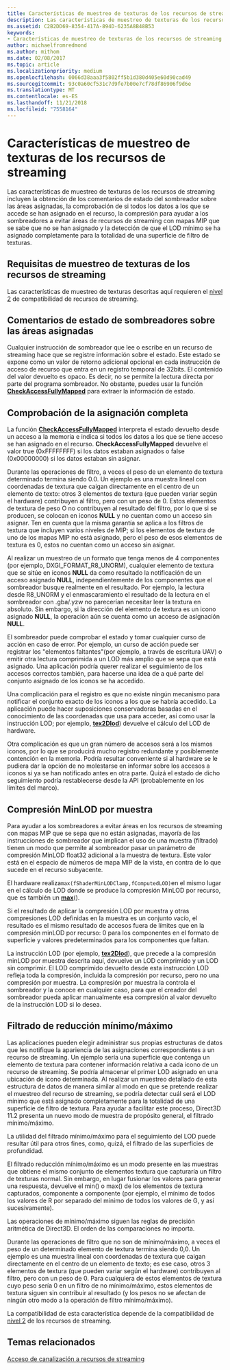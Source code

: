 ```yaml
---
title: Características de muestreo de texturas de los recursos de streaming
description: Las características de muestreo de texturas de los recursos de streaming incluyen la obtención de los comentarios de estado del sombreador sobre las áreas asignadas, la comprobación de si todos los datos a los que se accede se han asignado en el recurso, la compresión para ayudar a los sombreadores a evitar áreas de recursos de streaming con mapas MIP que se sabe que no se han asignado y la detección de que el LOD mínimo se ha asignado completamente para la totalidad de una superficie de filtro de texturas.
ms.assetid: C2B2DD69-8354-417A-894D-6235A8B48B53
keywords:
- Características de muestreo de texturas de los recursos de streaming
author: michaelfromredmond
ms.author: mithom
ms.date: 02/08/2017
ms.topic: article
ms.localizationpriority: medium
ms.openlocfilehash: 0066d38aaa3f5802ff5b1d380d405e60d90cad49
ms.sourcegitcommit: 93c0a60cf531c7d9fe7b00e7cf78df86906f9d6e
ms.translationtype: MT
ms.contentlocale: es-ES
ms.lasthandoff: 11/21/2018
ms.locfileid: "7558164"
---
```

# <a name="streaming-resources-texture-sampling-features"></a>Características de muestreo de texturas de los recursos de streaming


Las características de muestreo de texturas de los recursos de streaming incluyen la obtención de los comentarios de estado del sombreador sobre las áreas asignadas, la comprobación de si todos los datos a los que se accede se han asignado en el recurso, la compresión para ayudar a los sombreadores a evitar áreas de recursos de streaming con mapas MIP que se sabe que no se han asignado y la detección de que el LOD mínimo se ha asignado completamente para la totalidad de una superficie de filtro de texturas.

## <a name="span-idrequirementsofstreamingresourcestexturesamplingfeaturesspanspan-idrequirementsofstreamingresourcestexturesamplingfeaturesspanspan-idrequirementsofstreamingresourcestexturesamplingfeaturesspanrequirements-of-streaming-resources-texture-sampling-features"></a><span id="Requirements_of_streaming_resources_texture_sampling_features"></span><span id="requirements_of_streaming_resources_texture_sampling_features"></span><span id="REQUIREMENTS_OF_STREAMING_RESOURCES_TEXTURE_SAMPLING_FEATURES"></span>Requisitas de muestreo de texturas de los recursos de streaming


Las características de muestreo de texturas descritas aquí requieren el [nivel 2](tier-2.md) de compatibilidad de recursos de streaming.

## <a name="span-idshaderstatusfeedbackaboutmappedareasspanspan-idshaderstatusfeedbackaboutmappedareasspanspan-idshaderstatusfeedbackaboutmappedareasspanshader-status-feedback-about-mapped-areas"></a><span id="Shader_status_feedback_about_mapped_areas"></span><span id="shader_status_feedback_about_mapped_areas"></span><span id="SHADER_STATUS_FEEDBACK_ABOUT_MAPPED_AREAS"></span>Comentarios de estado de sombreadores sobre las áreas asignadas


Cualquier instrucción de sombreador que lee o escribe en un recurso de streaming hace que se registre información sobre el estado. Este estado se expone como un valor de retorno adicional opcional en cada instrucción de acceso de recurso que entra en un registro temporal de 32bits. El contenido del valor devuelto es opaco. Es decir, no se permite la lectura directa por parte del programa sombreador. No obstante, puedes usar la función [**CheckAccessFullyMapped**](https://msdn.microsoft.com/library/windows/desktop/dn292083) para extraer la información de estado.

## <a name="span-idfullymappedcheckspanspan-idfullymappedcheckspanspan-idfullymappedcheckspanfully-mapped-check"></a><span id="Fully_mapped_check"></span><span id="fully_mapped_check"></span><span id="FULLY_MAPPED_CHECK"></span>Comprobación de la asignación completa


La función [**CheckAccessFullyMapped**](https://msdn.microsoft.com/library/windows/desktop/dn292083) interpreta el estado devuelto desde un acceso a la memoria e indica si todos los datos a los que se tiene acceso se han asignado en el recurso. **CheckAccessFullyMapped** devuelve el valor true (0xFFFFFFFF) si los datos estaban asignados o false (0x00000000) si los datos estaban sin asignar.

Durante las operaciones de filtro, a veces el peso de un elemento de textura determinado termina siendo 0.0. Un ejemplo es una muestra lineal con coordenadas de textura que caigan directamente en el centro de un elemento de texto: otros 3 elementos de textura (que pueden variar según el hardware) contribuyen al filtro, pero con un peso de 0. Estos elementos de textura de peso O no contribuyen al resultado del filtro, por lo que si se producen, se colocan en iconos **NULL** y no cuentan como un acceso sin asignar. Ten en cuenta que la misma garantía se aplica a los filtros de textura que incluyen varios niveles de MIP; si los elementos de textura de uno de los mapas MIP no está asignado, pero el peso de esos elementos de textura es 0, estos no cuentan como un acceso sin asignar.

Al realizar un muestreo de un formato que tenga menos de 4 componentes (por ejemplo, DXGI\_FORMAT\_R8\_UNORM), cualquier elemento de textura que se sitúe en iconos **NULL** da como resultado la notificación de un acceso asignado **NULL**, independientemente de los componentes que el sombreador busque realmente en el resultado. Por ejemplo, la lectura desde R8\_UNORM y el enmascaramiento el resultado de la lectura en el sombreador con .gba/.yzw no parecerían necesitar leer la textura en absoluto. Sin embargo, si la dirección del elemento de textura es un icono asignado **NULL**, la operación aún se cuenta como un acceso de asignación **NULL**.

El sombreador puede comprobar el estado y tomar cualquier curso de acción en caso de error. Por ejemplo, un curso de acción puede ser registrar los "elementos faltantes"(por ejemplo, a través de escritura UAV) o emitir otra lectura comprimida a un LOD más amplio que se sepa que está asignado. Una aplicación podría querer realizar el seguimiento de los accesos correctos también, para hacerse una idea de a qué parte del conjunto asignado de los iconos se ha accedido.

Una complicación para el registro es que no existe ningún mecanismo para notificar el conjunto exacto de los iconos a los que se habría accedido. La aplicación puede hacer suposiciones conservadoras basadas en el conocimiento de las coordenadas que usa para acceder, así como usar la instrucción LOD; por ejemplo, [**tex2Dlod**](https://msdn.microsoft.com/library/windows/desktop/bb509680)) devuelve el cálculo del LOD de hardware.

Otra complicación es que un gran número de accesos será a los mismos iconos, por lo que se producirá mucho registro redundante y posiblemente contención en la memoria. Podría resultar conveniente si al hardware se le pudiera dar la opción de no molestarse en informar sobre los accesos a iconos si ya se han notificado antes en otra parte. Quizá el estado de dicho seguimiento podría restablecerse desde la API (probablemente en los límites del marco).

## <a name="span-idper-sampleminlodclampspanspan-idper-sampleminlodclampspanspan-idper-sampleminlodclampspanper-sample-minlod-clamp"></a><span id="Per-sample_MinLOD_clamp"></span><span id="per-sample_minlod_clamp"></span><span id="PER-SAMPLE_MINLOD_CLAMP"></span>Compresión MinLOD por muestra


Para ayudar a los sombreadores a evitar áreas en los recursos de streaming con mapas MIP que se sepa que no están asignadas, mayoría de las instrucciones de sombreador que implican el uso de una muestra (filtrado) tienen un modo que permite al sombreador pasar un parámetro de compresión MinLOD float32 adicional a la muestra de textura. Este valor está en el espacio de números de mapa MIP de la vista, en contra de lo que sucede en el recurso subyacente.

El hardware realiza` max(fShaderMinLODClamp,fComputedLOD) `en el mismo lugar en el cálculo de LOD donde se produce la compresión MinLOD por recurso, que es también un [**max**](https://msdn.microsoft.com/library/windows/desktop/bb509624)().

Si el resultado de aplicar la compresión LOD por muestra y otras compresiones LOD definidas en la muestra es un conjunto vacío, el resultado es el mismo resultado de accesos fuera de límites que en la compresión minLOD por recurso: 0 para los componentes en el formato de superficie y valores predeterminados para los componentes que faltan.

La instrucción LOD (por ejemplo, [**tex2Dlod**](https://msdn.microsoft.com/library/windows/desktop/bb509680)), que precede a la compresión minLOD por muestra descrita aquí, devuelve un LOD comprimido y un LOD sin comprimir. El LOD comprimido devuelto desde esta instrucción LOD refleja toda la compresión, incluida la compresión por recurso, pero no una compresión por muestra. La compresión por muestra la controla el sombreador y la conoce en cualquier caso, para que el creador del sombreador pueda aplicar manualmente esa compresión al valor devuelto de la instrucción LOD si lo desea.

## <a name="span-idminmaxreductionfilteringspanspan-idminmaxreductionfilteringspanspan-idminmaxreductionfilteringspanminmax-reduction-filtering"></a><span id="Min_Max_reduction_filtering"></span><span id="min_max_reduction_filtering"></span><span id="MIN_MAX_REDUCTION_FILTERING"></span>Filtrado de reducción mínimo/máximo


Las aplicaciones pueden elegir administrar sus propias estructuras de datos que les notifique la apariencia de las asignaciones correspondientes a un recurso de streaming. Un ejemplo sería una superficie que contenga un elemento de textura para contener información relativa a cada icono de un recurso de streaming. Se podría almacenar el primer LOD asignado en una ubicación de icono determinada. Al realizar un muestreo detallado de esta estructura de datos de manera similar al modo en que se pretende realizar el muestreo del recurso de streaming, se podría detectar cuál será el LOD mínimo que está asignado completamente para la totalidad de una superficie de filtro de textura. Para ayudar a facilitar este proceso, Direct3D 11.2 presenta un nuevo modo de muestra de propósito general, el filtrado mínimo/máximo.

La utilidad del filtrado mínimo/máximo para el seguimiento del LOD puede resultar útil para otros fines, como, quizá, el filtrado de las superficies de profundidad.

El filtrado reducción mínimo/máximo es un modo presente en las muestras que obtiene el mismo conjunto de elementos textura que capturaría un filtro de texturas normal. Sin embargo, en lugar fusionar los valores para generar una respuesta, devuelve el min() o max() de los elementos de textura capturados, componente a componente (por ejemplo, el mínimo de todos los valores de R por separado del mínimo de todos los valores de G, y así sucesivamente).

Las operaciones de mínimo/máximo siguen las reglas de precisión aritmética de Direct3D. El orden de las comparaciones no importa.

Durante las operaciones de filtro que no son de mínimo/máximo, a veces el peso de un determinado elemento de textura termina siendo 0,0. Un ejemplo es una muestra lineal con coordenadas de textura que caigan directamente en el centro de un elemento de texto; es ese caso, otros 3 elementos de textura (que pueden variar según el hardware) contribuyen al filtro, pero con un peso de 0. Para cualquiera de estos elementos de textura cuyo peso sería 0 en un filtro de no mínimo/máximo, estos elementos de textura siguen sin contribuir al resultado (y los pesos no se afectan de ningún otro modo a la operación de filtro mínimo/máximo).

La compatibilidad de esta característica depende de la compatibilidad de [nivel 2](tier-2.md) de los recursos de streaming.

## <a name="span-idrelated-topicsspanrelated-topics"></a><span id="related-topics"></span>Temas relacionados


[Acceso de canalización a recursos de streaming](pipeline-access-to-streaming-resources.md)

 

 




